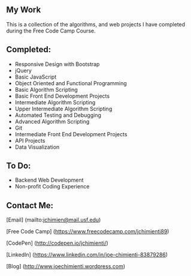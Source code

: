 ## My Work

This is a collection of the algorithms, and web projects I have completed during the Free Code Camp Course. 


## Completed:  

* Responsive Design with Bootstrap
* jQuery
* Basic JavaScript
* Object Oriented and Functional Programming
* Basic Algorithm Scripting
* Basic Front End Development Projects
* Intermediate Algorithm Scripting
* Upper Intermediate Algorithm Scripting
* Automated Testing and Debugging
* Advanced Algorithm Scripting
* Git
* Intermediate Front End Development Projects
* API Projects
* Data Visualization

## To Do:
  * Backend Web Development
  * Non-profit Coding Experience


## Contact Me:

[Email] (mailto:jchimien@mail.usf.edu)

[Free Code Camp] (https://www.freecodecamp.com/jchimienti89)

[CodePen] (http://codepen.io/jchimienti/)

[LinkedIn] (https://www.linkedin.com/in/joe-chimienti-83879286)

[Blog] (http://www.joechimienti.wordpress.com)

